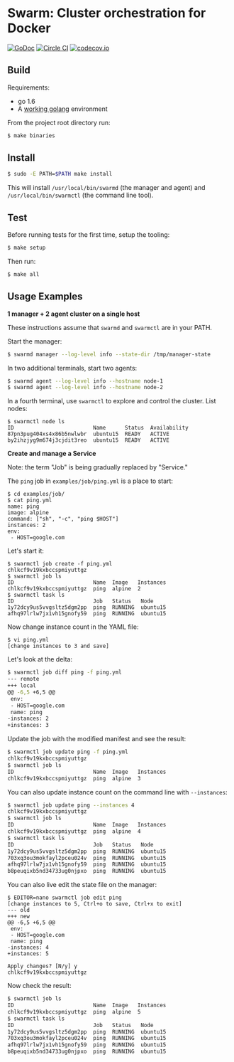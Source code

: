 # Swarm: Cluster orchestration for Docker

[![GoDoc](https://godoc.org/github.com/docker/swarm-v2?status.png)](https://godoc.org/github.com/docker/swarm-v2)
[![Circle CI](https://circleci.com/gh/docker/swarm-v2.svg?style=shield&circle-token=a7bf494e28963703a59de71cf19b73ad546058a7)](https://circleci.com/gh/docker/swarm-v2)
[![codecov.io](https://codecov.io/github/docker/swarm-v2/coverage.svg?branch=master&token=LqD1dzTjsN)](https://codecov.io/github/docker/swarm-v2?branch=master)

## Build

Requirements:

- go 1.6
- A [working golang](https://golang.org/doc/code.html) environment


From the project root directory run:

```sh
$ make binaries
```

## Install

```sh
$ sudo -E PATH=$PATH make install
```

This will install `/usr/local/bin/swarmd` (the manager and agent) and `/usr/local/bin/swarmctl` (the command line tool).

## Test

Before running tests for the first time, setup the tooling:

```bash
$ make setup
```

Then run:

```bash
$ make all
```

## Usage Examples

**1 manager + 2 agent cluster on a single host**

These instructions assume that `swarmd` and `swarmctl` are in your PATH.

Start the manager:

```sh
$ swarmd manager --log-level info --state-dir /tmp/manager-state
```

In two additional terminals, start two agents:

```sh
$ swarmd agent --log-level info --hostname node-1
$ swarmd agent --log-level info --hostname node-2
```

In a fourth terminal, use `swarmctl` to explore and control the cluster.  List nodes:

```
$ swarmctl node ls
ID                         Name      Status  Availability
87pn3pug404xs4x86b5nwlwbr  ubuntu15  READY   ACTIVE
by2ihzjyg9m674j3cjdit3reo  ubuntu15  READY   ACTIVE
```

**Create and manage a Service**

Note:  the term "Job" is being gradually replaced by "Service."

The `ping` job in `examples/job/ping.yml` is a place to start:

```
$ cd examples/job/
$ cat ping.yml
name: ping
image: alpine
command: ["sh", "-c", "ping $HOST"]
instances: 2
env:
 - HOST=google.com
```

Let's start it:

```
$ swarmctl job create -f ping.yml
chlkcf9v19kxbccspmiyuttgz
$ swarmctl job ls
ID                         Name  Image   Instances
chlkcf9v19kxbccspmiyuttgz  ping  alpine  2
$ swarmctl task ls
ID                         Job   Status   Node
1y72dcy9us5vvgsltz5dgm2pp  ping  RUNNING  ubuntu15
afhq97lrlw7jx1vh15gnofy59  ping  RUNNING  ubuntu15
```

Now change instance count in the YAML file:

```
$ vi ping.yml
[change instances to 3 and save]
```

Let's look at the delta:

```sh
$ swarmctl job diff ping -f ping.yml
--- remote
+++ local
@@ -6,5 +6,5 @@
 env:
 - HOST=google.com
 name: ping
-instances: 2
+instances: 3
```

Update the job with the modified manifest and see the result:

```sh
$ swarmctl job update ping -f ping.yml
chlkcf9v19kxbccspmiyuttgz
$ swarmctl job ls
ID                         Name  Image   Instances
chlkcf9v19kxbccspmiyuttgz  ping  alpine  3
```

You can also update instance count on the command line with `--instances`:

```sh
$ swarmctl job update ping --instances 4
chlkcf9v19kxbccspmiyuttgz
$ swarmctl job ls
ID                         Name  Image   Instances
chlkcf9v19kxbccspmiyuttgz  ping  alpine  4
$ swarmctl task ls
ID                         Job   Status   Node
1y72dcy9us5vvgsltz5dgm2pp  ping  RUNNING  ubuntu15
703xq3ou3mokfayl2pceu024v  ping  RUNNING  ubuntu15
afhq97lrlw7jx1vh15gnofy59  ping  RUNNING  ubuntu15
b8peuqixb5nd34733ug0njpxo  ping  RUNNING  ubuntu15
```

You can also live edit the state file on the manager:

```
$ EDITOR=nano swarmctl job edit ping
[change instances to 5, Ctrl+o to save, Ctrl+x to exit]
--- old
+++ new
@@ -6,5 +6,5 @@
 env:
 - HOST=google.com
 name: ping
-instances: 4
+instances: 5

Apply changes? [N/y] y
chlkcf9v19kxbccspmiyuttgz
```

Now check the result:

```sh
$ swarmctl job ls
ID                         Name  Image   Instances
chlkcf9v19kxbccspmiyuttgz  ping  alpine  5
$ swarmctl task ls
ID                         Job   Status   Node
1y72dcy9us5vvgsltz5dgm2pp  ping  RUNNING  ubuntu15
703xq3ou3mokfayl2pceu024v  ping  RUNNING  ubuntu15
afhq97lrlw7jx1vh15gnofy59  ping  RUNNING  ubuntu15
b8peuqixb5nd34733ug0njpxo  ping  RUNNING  ubuntu15
```
